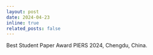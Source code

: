 ```yaml
---
layout: post
date: 2024-04-23
inline: true
related_posts: false
---
```


Best Student Paper Award PIERS 2024, Chengdu, China.
